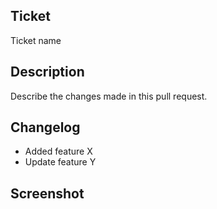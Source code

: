 ## Ticket

Ticket name

## Description

Describe the changes made in this pull request.

## Changelog

- Added feature X
- Update feature Y

## Screenshot